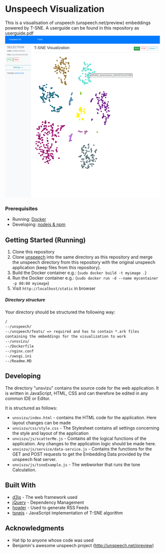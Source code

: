 # Unspeech Visualization

This is a visualisation of unspeech (unspeech.net/preview) embeddings powered by T-SNE. A userguide can be found in this repository as userguide.pdf 
![](preview.png)
### Prerequisites
* Running:  [Docker](http://docker.io)
* Developing: [nodejs & npm](https://nodejs.org/en/)

## Getting Started (Running)

1. Clone this repository
2. Clone [unspeech](https://gitlab.com/milde/unspeech) into the same directory as this repository and merge the unspeech directory from this repository with the original unspeech application (keep files from this repository).
3. Build the Docker container e.g.: (```sudo docker build -t myimage .```)
4. Run the Docker container e.g.: (```sudo docker run -d --name mycontainer -p 80:80 myimage```)
5. Visit ```http://localhost/static``` in browser

##### Directory structure
Your directory should be structured the following way:
```
/
--/unspeech/
--/unspeech/feats/ => required and has to contain *.ark files containing the embeddings for the visualization to work
--/unsvizu/
--/Dockerfile
--/nginx.conf
--/uwsgi.ini
--/Readme.MD
```
## Developing
The directory "unsvizu" contains the source code for the web application. It is written in JavaScript, HTML, CSS and can therefore be edited in any common IDE or Editor.

It is structured as follows:

* ```unsvizu/index.html``` - contains the HTML code for the application. Here layout changes can be made
* ```unviszu/css/style.css``` - The Stylesheet contains all settings concerning the style and layout of the application
* ```unviszu/js/scatterMe.js``` - Contains all the logical functions of the application. Any changes to the application logic should be made here.
* ```unviszu/js/service/data-service.js``` - Contains the functions for the GET and POST requests to get the Embedding Data provided by the unspeech feat server. 
* ```unviszu/js/tsneExample.js``` - The webworker that runs the tsne Calculation.

## Built With

* [d3js](http://www.dropwizard.io/1.0.2/docs/) - The web framework used
* [jQuery](https://maven.apache.org/) - Dependency Management
* [howler](https://rometools.github.io/rome/) - Used to generate RSS Feeds
* [tsnejs](https://github.com/scienceai/tsne-js) - JavaScript implementation of T-SNE algorithm

## Acknowledgments

* Hat tip to anyone whose code was used
* Benjamin's awesome unspeech project (http://unspeech.net/preview)

